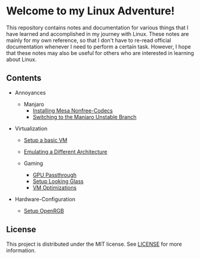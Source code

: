 # Welcome to my Linux Adventure!

This repository contains notes and documentation for various things that I have learned and accomplished in my journey with Linux. 
These notes are mainly for my own reference, so that I don't have to re-read official documentation whenever I need to perform a certain task. 
However, I hope that these notes may also be useful for others who are interested in learning about Linux.


## Contents

* Annoyances
    * Manjaro
        * [Installing Mesa Nonfree-Codecs](./annoyances/manjaro/mesa-nonfree.md)
        * [Switching to the Manjaro Unstable Branch](./annoyances/manjaro/branch-unstable.md)

* Virtualization
    * [Setup a basic VM](./virtualization/basic-vm.md)
    * [Emulating a Different Architecture](./virtualization/different-arch.md)

    * Gaming
        * [GPU Passthrough](./virtualization/gaming/gpu-passthrough.md)
        * [Setup Looking Glass](./virtualization/gaming/looking-glass.md)
        * [VM Optimizations](./virtualization/gaming/vm-optimizations.md)

* Hardware-Configuration
    * [Setup OpenRGB](./hardware/openrgb.md)


## License

This project is distributed under the MIT license. See [LICENSE](./LICENSE) for more information.